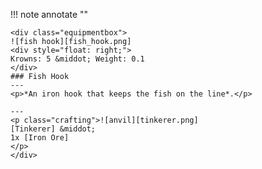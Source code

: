 !!! note annotate ""

    <div class="equipmentbox">
    ![fish hook][fish_hook.png]
    <div style="float: right;">
    Krowns: 5 &middot; Weight: 0.1
    </div>
    ### Fish Hook
    ---
    <p>*An iron hook that keeps the fish on the line*.</p>

    ---
    <p class="crafting">![anvil][tinkerer.png] 
    [Tinkerer] &middot; 
    1x [Iron Ore]
    </p>
    </div>
